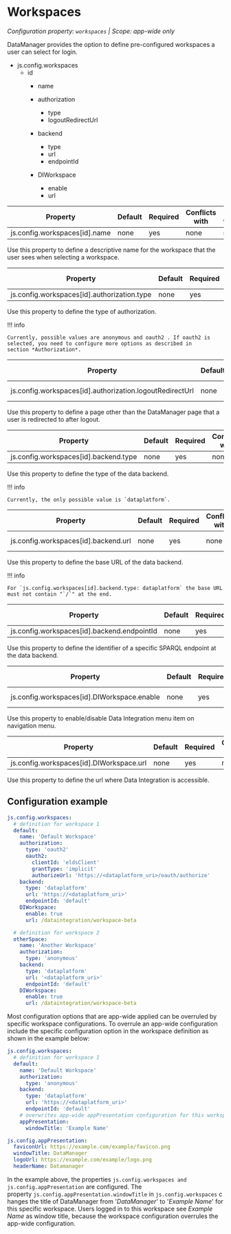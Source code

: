 # Workspaces

*Configuration property: `workspaces` | Scope: app-wide only*

DataManager provides the option to define pre-configured workspaces a user can select for login.

-   js.config.workspaces
    -   id
        -   name
        -   authorization

            -   type
            -   logoutRedirectUrl
        -   backend
            -   type
            -   url
            -   endpointId
        -   DIWorkspace
            -   enable
            -   url

| Property | Default | Required | Conflicts with | Valid values |
| -------- | ------- | -------- | -------------- | ------------ |
| js.config.workspaces[id].name | none | yes | none | string |

Use this property to define a descriptive name for the workspace that the user sees when selecting a workspace.

| Property | Default | Required | Conflicts with | Valid values |
| -------- | ------- | -------- | -------------- | ------------ |
| js.config.workspaces[id].authorization.type | none | yes | none | string |

Use this property to define the type of authorization.

!!! info

    Currently, possible values are anonymous and oauth2 . If oauth2 is selected, you need to configure more options as described in section *Authorization*.

| Property | Default | Required | Conflicts with | Valid values |
| -------- | ------- | -------- | -------------- | ------------ |
| js.config.workspaces[id].authorization.logoutRedirectUrl | none | no | none | string (URL) |

Use this property to define a page other than the DataManager page that a user is redirected to after logout.

| Property | Default | Required | Conflicts with | Valid values |
| -------- | ------- | -------- | -------------- | ------------ |
| js.config.workspaces[id].backend.type | none | yes | none | string |

Use this property to define the type of the data backend.

!!! info

    Currently, the only possible value is `dataplatform`.

| Property | Default | Required | Conflicts with | Valid values |
| -------- | ------- | -------- | -------------- | ------------ |
| js.config.workspaces[id].backend.url | none | yes | none | string (URL) |

Use this property to define the base URL of the data backend.

!!! info

    For `js.config.workspaces[id].backend.type: dataplatform` the base URL must not contain "`/`" at the end.

| Property | Default | Required | Conflicts with | Valid values |
| -------- | ------- | -------- | -------------- | ------------ |
| js.config.workspaces[id].backend.endpointId | none | yes | none | string |

Use this property to define the identifier of a specific SPARQL endpoint at the data backend.

| Property | Default | Required | Conflicts with | Valid values |
| -------- | ------- | -------- | -------------- | ------------ |
| js.config.workspaces[id].DIWorkspace.enable | none | yes | none | true / false |

Use this property to enable/disable Data Integration menu item on navigation menu.

| Property | Default | Required | Conflicts with | Valid values |
| -------- | ------- | -------- | -------------- | ------------ |
| js.config.workspaces[id].DIWorkspace.url | none | yes | none | string |

Use this property to define the url where Data Integration is accessible.

## Configuration example

``` yaml
js.config.workspaces:
  # definition for workspace 1
  default:
    name: 'Default Workspace'
    authorization:
      type: 'oauth2'
      oauth2:
        clientId: 'eldsClient'
        grantType: 'implicit'
        authorizeUrl: 'https://<dataplatform_uri>/oauth/authorize'
    backend:
      type: 'dataplatform'
      url: 'https://<dataplatform_uri>'
      endpointId: 'default'
    DIWorkspace:
      enable: true
      url: /dataintegration/workspace-beta

  # definition for workspace 2
  otherSpace:
    name: 'Another Workspace'
    authorization:
      type: 'anonymous'
    backend:
      type: 'dataplatform'
      url: '<dataplatform_uri>'
      endpointId: 'default'
    DIWorkspace:
      enable: true
      url: /dataintegration/workspace-beta

```

Most configuration options that are app-wide applied can be overruled by specific workspace configurations. To overrule an app-wide configuration include the specific configuration option in the workspace definition as shown in the example below:

``` yaml
js.config.workspaces:
  # definition for workspace 1
  default:
    name: 'Default Workspace'
    authorization:
      type: 'anonymous'
    backend:
      type: 'dataplatform'
      url: 'https://<dataplatform_uri>'
      endpointId: 'default'
    # overwrites app-wide appPresentation configuration for this workspace refer to chapter App presentation
    appPresentation:
      windowTitle: 'Example Name'

js.config.appPresentation:
  faviconUrl: https://example.com/example/favicon.png
  windowTitle: DataManager
  logoUrl: https://example.com/example/logo.png
  headerName: Datamanager
```

In the example above, the properties `js.config.workspaces and js.config.appPresentation` are configured. The property `js.config.appPresentation.windowTitle` in `js.config.workspaces` changes the title of DataManager from '*DataManager*' to '*Example Name*' for this specific workspace. Users logged in to this workspace see *Example Name* as window title, because the workspace configuration overrules the app-wide configuration.
